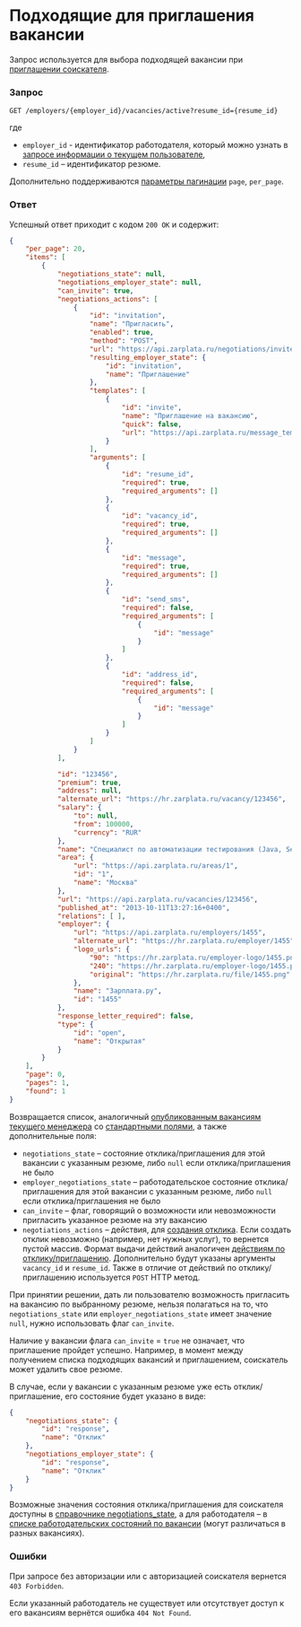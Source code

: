 # Подходящие для приглашения вакансии

Запрос используется для выбора подходящей вакансии при
[приглашении соискателя](employer_negotiations.md#add-invite).


### Запрос

`GET /employers/{employer_id}/vacancies/active?resume_id={resume_id}`

где

* `employer_id` - идентификатор работодателя, который можно узнать в
  [запросе информации о текущем пользователе](https://api.zarplata.ru/openapi/redoc#tag/Informaciya-o-menedzhere/paths/~1me/get),
* `resume_id` – идентификатор резюме.

Дополнительно поддерживаются [параметры пагинации](general.md#pagination)
`page`, `per_page`.


### Ответ

Успешный ответ приходит с кодом `200 OK` и содержит:

```json
{
    "per_page": 20,
    "items": [
        {
            "negotiations_state": null,
            "negotiations_employer_state": null,
            "can_invite": true,
            "negotiations_actions": [
                {
                    "id": "invitation",
                    "name": "Пригласить",
                    "enabled": true,
                    "method": "POST",
                    "url": "https://api.zarplata.ru/negotiations/invited",
                    "resulting_employer_state": {
                        "id": "invitation",
                        "name": "Приглашение"
                    },
                    "templates": [
                        {
                            "id": "invite",
                            "name": "Приглашение на вакансию",
                            "quick": false,
                            "url": "https://api.zarplata.ru/message_templates/invite?resume_id=0123456789abcdef&vacancy_id=123456"
                        }
                    ],
                    "arguments": [
                        {
                            "id": "resume_id",
                            "required": true,
                            "required_arguments": []
                        },
                        {
                            "id": "vacancy_id",
                            "required": true,
                            "required_arguments": []
                        },
                        {
                            "id": "message",
                            "required": true,
                            "required_arguments": []
                        },
                        {
                            "id": "send_sms",
                            "required": false,
                            "required_arguments": [
                                {
                                    "id": "message"
                                }
                            ]
                        },
                        {
                            "id": "address_id",
                            "required": false,
                            "required_arguments": [
                                {
                                    "id": "message"
                                }
                            ]
                        }
                    ]
                }
            ],

            "id": "123456",
            "premium": true,
            "address": null,
            "alternate_url": "https://hr.zarplata.ru/vacancy/123456",
            "salary": {
                "to": null,
                "from": 100000,
                "currency": "RUR"
            },
            "name": "Специалист по автоматизации тестирования (Java, Selenium)",
            "area": {
                "url": "https://api.zarplata.ru/areas/1",
                "id": "1",
                "name": "Москва"
            },
            "url": "https://api.zarplata.ru/vacancies/123456",
            "published_at": "2013-10-11T13:27:16+0400",
            "relations": [ ],
            "employer": {
                "url": "https://api.zarplata.ru/employers/1455",
                "alternate_url": "https://hr.zarplata.ru/employer/1455",
                "logo_urls": {
                    "90": "https://hr.zarplata.ru/employer-logo/1455.png",
                    "240": "https://hr.zarplata.ru/employer-logo/1455.png",
                    "original": "https://hr.zarplata.ru/file/1455.png"
                },
                "name": "Зарплата.ру",
                "id": "1455"
            },
            "response_letter_required": false,
            "type": {
                "id": "open",
                "name": "Открытая"
            }
        }
    ],
    "page": 0,
    "pages": 1,
    "found": 1
}
```

Возвращается список, аналогичный
[опубликованным вакансиям текущего менеджера](employer_vacancies.md#active)
со [стандартными полями](vacancies.md#nano), а также дополнительные поля:

* `negotiations_state` – состояние отклика/приглашения для этой вакансии
  с указанным резюме, либо `null` если отклика/приглашения не было
* `employer_negotiations_state` – работодательское состояние
  отклика/приглашения для этой вакансии с указанным резюме, либо `null` если
  отклика/приглашения не было
* `can_invite` – флаг, говорящий о возможности или невозможности пригласить
  указанное резюме на эту вакансию
* <a name="actions"></a> `negotiations_actions` – действия, для
  [создания отклика](employer_negotiations.md#add-invite).
  Если создать отклик невозможно (например, нет нужных услуг), то вернется пустой массив. 
  Формат выдачи действий аналогичен [действиям по отклику/приглашению](employer_negotiations.md#actions-info).
  Дополнительно будут указаны аргументы `vacancy_id` и `resume_id`.
  Также в отличие от действий по отклику/приглашению используется `POST`
  HTTP метод.

При принятии решении, дать ли пользователю возможность пригласить на вакансию по
выбранному резюме, нельзя полагаться на то, что
`negotiations_state` или `employer_negotiations_state` имеет значение `null`,
нужно использовать флаг `can_invite`.

Наличие у вакансии флага `can_invite` = `true` не означает, что приглашение
пройдет успешно. Например, в момент между получением списка подходящих вакансий
и приглашением, соискатель может удалить свое резюме.

В случае, если у вакансии с указанным резюме уже есть отклик/приглашение, его
состояние будет указано в виде:

```json
{
    "negotiations_state": {
        "id": "response",
        "name": "Отклик"
    },
    "negotiations_employer_state": {
        "id": "response",
        "name": "Отклик"
    }
}
```

Возможные значения состояния отклика/приглашения для соискателя доступны в
[справочнике negotiations_state](dictionaries.md), а для работодателя – в
[списке работодательских состояний по вакансии](employer_negotiations.md#states)
(могут различаться в разных вакансиях).


### Ошибки

При запросе без авторизации или с авторизацией соискателя вернется
`403 Forbidden`.

Если указанный работодатель не существует или отсутствует доступ к его вакансиям
вернётся ошибка `404 Not Found`.
